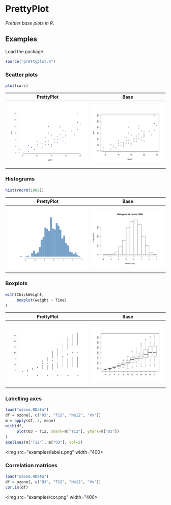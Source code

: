 # PrettyPlot

_Prettier base plots in R_.

## Examples

Load the package.

```R
source("prettyplot.R")
```

### Scatter plots

```R
plot(cars)
```

|       PrettyPlot        |           Base            |
| :---------------------: | :-----------------------: |
| ![](examples/sp-pp.png) | ![](examples/sp-base.png) |

### Histograms

```R
hist(rnorm(1000))
```

|        PrettyPlot         |            Base             |
| :-----------------------: | :-------------------------: |
| ![](examples/hist-pp.png) | ![](examples/hist-base.png) |

### Boxplots

```R
with(ChickWeight,
     boxplot(weight ~ Time)
)
```

|       PrettyPlot        |           Base            |
| :---------------------: | :-----------------------: |
| ![](examples/bp-pp.png) | ![](examples/bp-base.png) |

### Labelling axes

```R
load("ozone.RData")
df = ozone[, c("O3", "T12", "Ne12", "Vx")]
m = apply(df, 2, mean)
with(df, 
     plot(O3 ~ T12, xmark=m["T12"], ymark=m["O3"])
)
axelines(m["T12"], m["O3"], col=2)
```

<img src="examples/labels.png" width="400>

### Correlation matrices

```R
load("ozone.RData")
df = ozone[, c("O3", "T12", "Ne12", "Vx")]
cor.im(df)
```

<img src="examples/cor.png" width="400>

